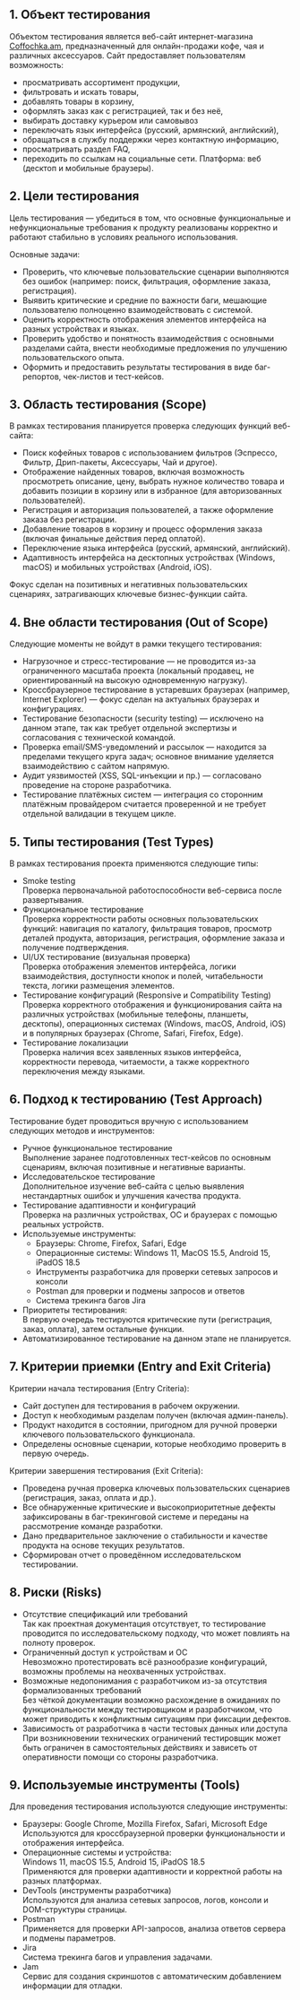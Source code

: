 ## 1. Объект тестирования
Объектом тестирования является веб-сайт интернет-магазина [Coffochka.am](https://coffochka.am), предназначенный для онлайн-продажи кофе, чая и различных аксессуаров.
Сайт предоставляет пользователям возможность:
- просматривать ассортимент продукции,
- фильтровать и искать товары,
- добавлять товары в корзину,
- оформлять заказ как с регистрацией, так и без неё,
- выбирать доставку курьером или самовывоз
- переключать язык интерфейса (русский, армянский, английский),
- обращаться в службу поддержки через контактную информацию,
- просматривать раздел FAQ,
- переходить по ссылкам на социальные сети.
Платформа: веб (десктоп и мобильные браузеры).


## 2. Цели тестирования

Цель тестирования — убедиться в том, что основные функциональные и нефункциональные требования к продукту реализованы корректно и работают стабильно в условиях реального использования.

Основные задачи:
- Проверить, что ключевые пользовательские сценарии выполняются без ошибок (например: поиск, фильтрация, оформление заказа, регистрация).
- Выявить критические и средние по важности баги, мешающие пользователю полноценно взаимодействовать с системой.
- Оценить корректность отображения элементов интерфейса на разных устройствах и языках.
- Проверить удобство и понятность взаимодействия с основными разделами сайта, внести необходимые предложения по улучшению пользовательского опыта.
- Оформить и предоставить результаты тестирования в виде баг-репортов, чек-листов и тест-кейсов.


## 3. Область тестирования (Scope)

В рамках тестирования планируется проверка следующих функций веб-сайта:

- Поиск кофейных товаров с использованием фильтров (Эспрессо, Фильтр, Дрип-пакеты, Аксессуары, Чай и другое).
- Отображение найденных товаров, включая возможность просмотреть описание, цену, выбрать нужное количество товара и добавить позиции в корзину или в избранное (для авторизованных пользователей).
- Регистрация и авторизация пользователей, а также оформление заказа без регистрации.
- Добавление товаров в корзину и процесс оформления заказа (включая финальные действия перед оплатой).
- Переключение языка интерфейса (русский, армянский, английский).
- Адаптивность интерфейса на десктопных устройствах (Windows, macOS) и мобильных устройствах (Android, iOS).

Фокус сделан на позитивных и негативных пользовательских сценариях, затрагивающих ключевые бизнес-функции сайта.


## 4. Вне области тестирования (Out of Scope)

Следующие моменты не войдут в рамки текущего тестирования:

- Нагрузочное и стресс-тестирование — не проводится из-за ограниченного масштаба проекта (локальный продавец, не ориентированный на высокую одновременную нагрузку).
- Кроссбраузерное тестирование в устаревших браузерах (например, Internet Explorer) — фокус сделан на актуальных браузерах и конфигурациях.
- Тестирование безопасности (security testing) — исключено на данном этапе, так как требует отдельной экспертизы и согласования с технической командой.
- Проверка email/SMS-уведомлений и рассылок — находится за пределами текущего круга задач; основное внимание уделяется взаимодействию с сайтом напрямую.
- Аудит уязвимостей (XSS, SQL-инъекции и пр.) — согласовано проведение на стороне разработчика.
- Тестирование платёжных систем — интеграция со сторонним платёжным провайдером считается проверенной и не требует отдельной валидации в текущем цикле.


## 5. Типы тестирования (Test Types)

В рамках тестирования проекта применяются следующие типы:

- Smoke testing  
Проверка первоначальной работоспособности веб-сервиса после развертывания.
- Функциональное тестирование  
Проверка корректности работы основных пользовательских функций: навигация по каталогу, фильтрация товаров, просмотр деталей продукта, авторизация, регистрация, оформление заказа и получение подтверждения.
- UI/UX тестирование (визуальная проверка)  
Проверка отображения элементов интерфейса, логики взаимодействия, доступности кнопок и полей, читабельности текста, логики размещения элементов.
- Тестирование конфигураций (Responsive и Compatibility Testing)  
Проверка корректного отображения и функционирования сайта на различных устройствах (мобильные телефоны, планшеты, десктопы), операционных системах (Windows, macOS, Android, iOS) и в популярных браузерах (Chrome, Safari, Firefox, Edge).
- Тестирование локализации  
Проверка наличия всех заявленных языков интерфейса, корректности перевода, читаемости, а также корректного переключения между языками.


## 6. Подход к тестированию (Test Approach)

Тестирование будет проводиться вручную с использованием следующих методов и инструментов:

- Ручное функциональное тестирование  
  Выполнение заранее подготовленных тест-кейсов по основным сценариям, включая позитивные и негативные варианты.
- Исследовательское тестирование   
  Дополнительное изучение веб-сайта с целью выявления нестандартных ошибок и улучшения качества продукта.
- Тестирование адаптивности и конфигураций     
  Проверка на различных устройствах, ОС и браузерах с помощью реальных устройств.
- Используемые инструменты:  
  - Браузеры: Chrome, Firefox, Safari, Edge
  - Операционные системы: Windows 11, MacOS 15.5, Android 15, iPadOS 18.5
  - Инструменты разработчика для проверки сетевых запросов и консоли
  - Postman для проверки и подмены запросов и ответов
  - Система трекинга багов Jira 
- Приоритеты тестирования:  
  В первую очередь тестируются критические пути (регистрация, заказ, оплата), затем остальные функции.
- Автоматизированное тестирование на данном этапе не планируется.


## 7. Критерии приемки (Entry and Exit Criteria)

Критерии начала тестирования (Entry Criteria):

- Сайт доступен для тестирования в рабочем окружении.
- Доступ к необходимым разделам получен (включая админ-панель).
- Продукт находится в состоянии, пригодном для ручной проверки ключевого пользовательского функционала.
- Определены основные сценарии, которые необходимо проверить в первую очередь.

Критерии завершения тестирования (Exit Criteria):
- Проведена ручная проверка ключевых пользовательских сценариев (регистрация, заказ, оплата и др.).
- Все обнаруженные критические и высокоприоритетные дефекты зафиксированы в баг-трекинговой системе и переданы на рассмотрение команде разработки.
- Дано предварительное заключение о стабильности и качестве продукта на основе текущих результатов.
- Сформирован отчет о проведённом исследовательском тестировании.

## 8. Риски (Risks)
- Отсутствие спецификаций или требований  
Так как проектная документация отсутствует, то тестирование проводится по исследовательскому подходу, что может повлиять на полноту проверок.
- Ограниченный доступ к устройствам и ОС  
Невозможно протестировать всё разнообразие конфигураций, возможны проблемы на неохваченных устройствах.
- Возможные недопонимания с разработчиком из-за отсутствия формализованных требований  
Без чёткой документации возможно расхождение в ожиданиях по функциональности между тестировщиком и разработчиком, что может приводить к конфликтным ситуациям при фиксации дефектов.
- Зависимость от разработчика в части тестовых данных или доступа  
При возникновении технических ограничений тестировщик может быть ограничен в самостоятельных действиях и зависеть от оперативности помощи со стороны разработчика.


## 9. Используемые инструменты (Tools)  
Для проведения тестирования используются следующие инструменты:

- Браузеры: Google Chrome, Mozilla Firefox, Safari, Microsoft Edge  
Используются для кроссбраузерной проверки функциональности и отображения интерфейса.
- Операционные системы и устройства:  
Windows 11, macOS 15.5, Android 15, iPadOS 18.5  
Применяются для проверки адаптивности и корректной работы на разных платформах.
- DevTools (инструменты разработчика)  
Используются для анализа сетевых запросов, логов, консоли и DOM-структуры страницы.
- Postman  
Применяется для проверки API-запросов, анализа ответов сервера и подмены параметров.
- Jira  
Система трекинга багов и управления задачами.
- Jam  
Сервис для создания скриншотов с автоматическим добавлением информации для отладки.
